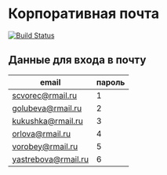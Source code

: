 # Корпоративная почта

[![Build Status](https://travis-ci.org/Sokolovskaia/HW12_email.svg?branch=master)](https://travis-ci.org/Sokolovskaia/HW12_email)




## Данные для входа в почту
 email | пароль
 --- | --- 
scvorec@rmail.ru |	1 
golubeva@rmail.ru |	2
kukushka@rmail.ru |	3
orlova@rmail.ru | 4
vorobey@rmail.ru | 5
yastrebova@rmail.ru | 6
